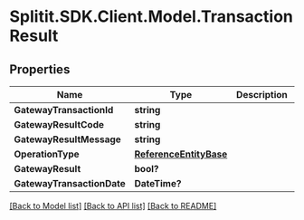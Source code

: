 # Splitit.SDK.Client.Model.TransactionResult
## Properties

Name | Type | Description | Notes
------------ | ------------- | ------------- | -------------
**GatewayTransactionId** | **string** |  | [optional] 
**GatewayResultCode** | **string** |  | [optional] 
**GatewayResultMessage** | **string** |  | [optional] 
**OperationType** | [**ReferenceEntityBase**](ReferenceEntityBase.md) |  | [optional] 
**GatewayResult** | **bool?** |  | 
**GatewayTransactionDate** | **DateTime?** |  | 

[[Back to Model list]](../README.md#documentation-for-models) [[Back to API list]](../README.md#documentation-for-api-endpoints) [[Back to README]](../README.md)

